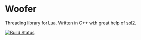 # Woofer
Threading library for Lua. Written in C++ with great help of [sol2](https://github.com/ThePhD/sol2).

[![Build Status](https://travis-ci.org/loud-hound/woofer.svg?branch=master)](https://travis-ci.org/loud-hound/woofer)
